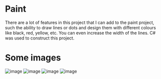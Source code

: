 # Paint

There are a lot of features in this project that I can add to the paint project, such the ability to draw lines or dots and design them with different colours like black, red, yellow, etc. You can even increase the width of the lines.
C# was used to construct this project.

# Some images

![image](https://user-images.githubusercontent.com/98798977/233853052-393b7aa5-e882-4896-b3e9-23c4e60fe7b9.png)
![image](https://user-images.githubusercontent.com/98798977/233853058-ab54c718-07d3-4bf0-a575-bd70ace2e7a9.png)
![image](https://user-images.githubusercontent.com/98798977/233853066-e1d1fc25-8e8f-41b3-8913-a5682c30c3ee.png)
![image](https://user-images.githubusercontent.com/98798977/233853078-b15580e2-5ac1-417d-82cd-d20ffe91c983.png)
